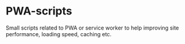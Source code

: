 # PWA-scripts
Small scripts related to PWA or service worker to help improving site performance, loading speed, caching etc.
